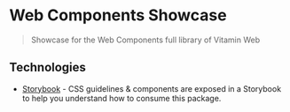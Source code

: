 # Web Components Showcase

> Showcase for the Web Components full library of Vitamin Web

## Technologies

- [Storybook](https://storybook.js.org/) - CSS guidelines & components are exposed in a Storybook to help you understand how to consume this package.
